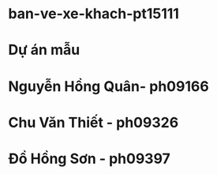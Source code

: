 # ban-ve-xe-khach-pt15111
# Dự án mẫu
# Nguyễn Hồng Quân- ph09166
# Chu Văn Thiết - ph09326
# Đồ Hồng Sơn - ph09397
